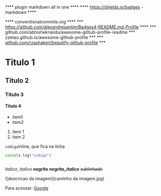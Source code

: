 **** plugin markdown all in one ****
**** https://shields.io/badges - markdown ****

**** conventionalcommits.org ****
***     https://github.com/alexandresanlim/Badges4-README.md-Profile ****
*** github.com/abhisheknaiidu/awesome-github-profile-readme
*** zzetao.github.io/awesome-github-profile ***
*** [github.com/rzashakeri/beautify-github-profile](https://github.com/rzashakeri/beautify-github-profile) ***
# Titulo 1
## Titulo 2
### Titulo 3
#### Titulo 4

- item1
- item2

1. item 1
2. item 2

`codigo`inline, que fica na linha
```javascript ou bash ou css
console.log("codigo")
	
```
*italico*, _italico_
**negrito**
**_negrito_italico_**
~~sublinhado~~

![descricao da imagem](caminho da imagem.jpg)

Para acessar: [Google](https://www.google.com)


